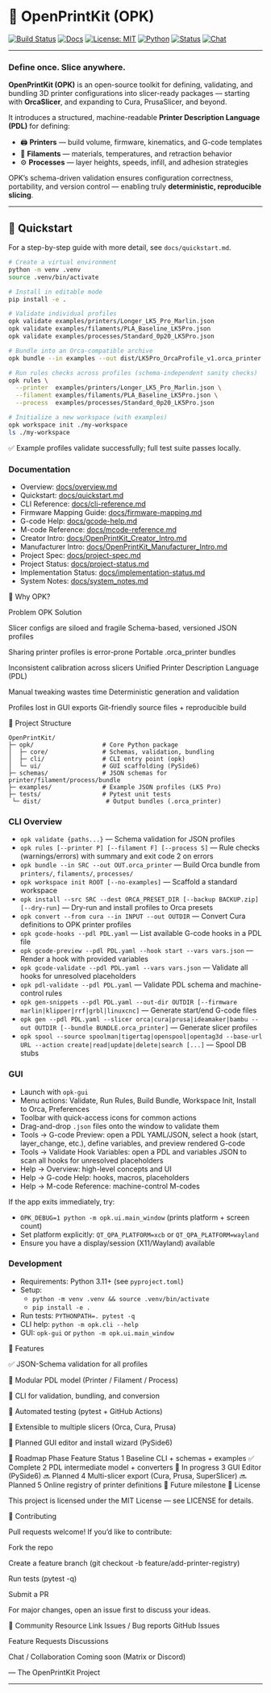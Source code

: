 # 🧩 OpenPrintKit (OPK)

[![Build Status](https://github.com/Monotoba/OpenPrintKit/actions/workflows/ci.yml/badge.svg)](https://github.com/Monotoba/OpenPrintKit/actions)
[![Docs](https://img.shields.io/badge/docs-Overview-blue.svg)](docs/overview.md)
[![License: MIT](https://img.shields.io/badge/License-MIT-blue.svg)](LICENSE)
[![Python](https://img.shields.io/badge/python-3.11%20|%203.12%20|%203.13-blue.svg)](https://www.python.org/)
[![Status](https://img.shields.io/badge/status-active-success.svg)]()
[![Chat](https://img.shields.io/badge/community-chat-brightgreen.svg)]()

---

### Define once. Slice anywhere.
**OpenPrintKit (OPK)** is an open-source toolkit for defining, validating, and bundling 3D printer configurations into slicer-ready packages — starting with **OrcaSlicer**, and expanding to Cura, PrusaSlicer, and beyond.

It introduces a structured, machine-readable **Printer Description Language (PDL)** for defining:
- 🖨️ **Printers** — build volume, firmware, kinematics, and G-code templates
- 🧵 **Filaments** — materials, temperatures, and retraction behavior
- ⚙️ **Processes** — layer heights, speeds, infill, and adhesion strategies

OPK’s schema-driven validation ensures configuration correctness, portability, and version control — enabling truly **deterministic, reproducible slicing**.

---

## 🚀 Quickstart

For a step-by-step guide with more detail, see `docs/quickstart.md`.

```bash
# Create a virtual environment
python -m venv .venv
source .venv/bin/activate

# Install in editable mode
pip install -e .

# Validate individual profiles
opk validate examples/printers/Longer_LK5_Pro_Marlin.json
opk validate examples/filaments/PLA_Baseline_LK5Pro.json
opk validate examples/processes/Standard_0p20_LK5Pro.json

# Bundle into an Orca-compatible archive
opk bundle --in examples --out dist/LK5Pro_OrcaProfile_v1.orca_printer

# Run rules checks across profiles (schema-independent sanity checks)
opk rules \
  --printer  examples/printers/Longer_LK5_Pro_Marlin.json \
  --filament examples/filaments/PLA_Baseline_LK5Pro.json \
  --process  examples/processes/Standard_0p20_LK5Pro.json

# Initialize a new workspace (with examples)
opk workspace init ./my-workspace
ls ./my-workspace
```

✅ Example profiles validate successfully; full test suite passes locally.

### Documentation

- Overview: [docs/overview.md](docs/overview.md)
- Quickstart: [docs/quickstart.md](docs/quickstart.md)
- CLI Reference: [docs/cli-reference.md](docs/cli-reference.md)
- Firmware Mapping Guide: [docs/firmware-mapping.md](docs/firmware-mapping.md)
- G-code Help: [docs/gcode-help.md](docs/gcode-help.md)
- M-code Reference: [docs/mcode-reference.md](docs/mcode-reference.md)
- Creator Intro: [docs/OpenPrintKit_Creator_Intro.md](docs/OpenPrintKit_Creator_Intro.md)
- Manufacturer Intro: [docs/OpenPrintKit_Manufacturer_Intro.md](docs/OpenPrintKit_Manufacturer_Intro.md)
- Project Spec: [docs/project-spec.md](docs/project-spec.md)
- Project Status: [docs/project-status.md](docs/project-status.md)
- Implementation Status: [docs/implementation-status.md](docs/implementation-status.md)
- System Notes: [docs/system_notes.md](docs/system_notes.md)

🧠 Why OPK?

Problem	OPK Solution

Slicer configs are siloed and fragile	Schema-based, versioned JSON profiles

Sharing printer profiles is error-prone	Portable .orca_printer bundles

Inconsistent calibration across slicers	Unified Printer Description Language (PDL)

Manual tweaking wastes time	Deterministic generation and validation

Profiles lost in GUI exports	Git-friendly source files + reproducible build

🧰 Project Structure
```
OpenPrintKit/
├─ opk/                   # Core Python package
│  ├─ core/               # Schemas, validation, bundling
│  ├─ cli/                # CLI entry point (opk)
│  └─ ui/                 # GUI scaffolding (PySide6)
├─ schemas/               # JSON schemas for printer/filament/process/bundle
├─ examples/              # Example JSON profiles (LK5 Pro)
├─ tests/                 # Pytest unit tests
 └─ dist/                  # Output bundles (.orca_printer)
```

### CLI Overview

- `opk validate {paths...}` — Schema validation for JSON profiles
- `opk rules [--printer P] [--filament F] [--process S]` — Rule checks (warnings/errors) with summary and exit code 2 on errors
- `opk bundle --in SRC --out OUT.orca_printer` — Build Orca bundle from `printers/`, `filaments/`, `processes/`
- `opk workspace init ROOT [--no-examples]` — Scaffold a standard workspace
- `opk install --src SRC --dest ORCA_PRESET_DIR [--backup BACKUP.zip] [--dry-run]` — Dry-run and install profiles to Orca presets
- `opk convert --from cura --in INPUT --out OUTDIR` — Convert Cura definitions to OPK printer profiles
- `opk gcode-hooks --pdl PDL.yaml` — List available G-code hooks in a PDL file
- `opk gcode-preview --pdl PDL.yaml --hook start --vars vars.json` — Render a hook with provided variables
- `opk gcode-validate --pdl PDL.yaml --vars vars.json` — Validate all hooks for unresolved placeholders
- `opk pdl-validate --pdl PDL.yaml` — Validate PDL schema and machine-control rules
- `opk gen-snippets --pdl PDL.yaml --out-dir OUTDIR [--firmware marlin|klipper|rrf|grbl|linuxcnc]` — Generate start/end G-code files
- `opk gen --pdl PDL.yaml --slicer orca|cura|prusa|ideamaker|bambu --out OUTDIR [--bundle BUNDLE.orca_printer]` — Generate slicer profiles
- `opk spool --source spoolman|tigertag|openspool|opentag3d --base-url URL --action create|read|update|delete|search [...]` — Spool DB stubs

### GUI

- Launch with `opk-gui`
- Menu actions: Validate, Run Rules, Build Bundle, Workspace Init, Install to Orca, Preferences
- Toolbar with quick-access icons for common actions
- Drag-and-drop `.json` files onto the window to validate them
- Tools → G-code Preview: open a PDL YAML/JSON, select a hook (start, layer_change, etc.), define variables, and preview rendered G-code
- Tools → Validate Hook Variables: open a PDL and variables JSON to scan all hooks for unresolved placeholders
- Help → Overview: high-level concepts and UI
- Help → G-code Help: hooks, macros, placeholders
- Help → M-code Reference: machine-control M-codes

If the app exits immediately, try:

- `OPK_DEBUG=1 python -m opk.ui.main_window` (prints platform + screen count)
- Set platform explicitly: `QT_QPA_PLATFORM=xcb` or `QT_QPA_PLATFORM=wayland`
- Ensure you have a display/session (X11/Wayland) available

### Development

- Requirements: Python 3.11+ (see `pyproject.toml`)
- Setup:
  - `python -m venv .venv && source .venv/bin/activate`
  - `pip install -e .`
- Run tests: `PYTHONPATH=. pytest -q`
- CLI help: `python -m opk.cli --help`
- GUI: `opk-gui` or `python -m opk.ui.main_window`

🧩 Features

✅ JSON-Schema validation for all profiles

🧵 Modular PDL model (Printer / Filament / Process)

🧰 CLI for validation, bundling, and conversion

🧪 Automated testing (pytest + GitHub Actions)

🧠 Extensible to multiple slicers (Orca, Cura, Prusa)

🔧 Planned GUI editor and install wizard (PySide6)

🧱 Roadmap
Phase	Feature	Status
1	Baseline CLI + schemas + examples	✅ Complete
2	PDL intermediate model + converters	🚧 In progress
3	GUI Editor (PySide6)	🔜 Planned
4	Multi-slicer export (Cura, Prusa, SuperSlicer)	🔜 Planned
5	Online registry of printer definitions	🧩 Future milestone
🧾 License

This project is licensed under the MIT License — see LICENSE
 for details.

🤝 Contributing

Pull requests welcome!
If you’d like to contribute:

Fork the repo

Create a feature branch (git checkout -b feature/add-printer-registry)

Run tests (pytest -q)

Submit a PR

For major changes, open an issue first to discuss your ideas.

💬 Community
Resource	Link
Issues / Bug reports	GitHub Issues

Feature Requests	Discussions

Chat / Collaboration	Coming soon (Matrix or Discord)

— The OpenPrintKit Project


---

